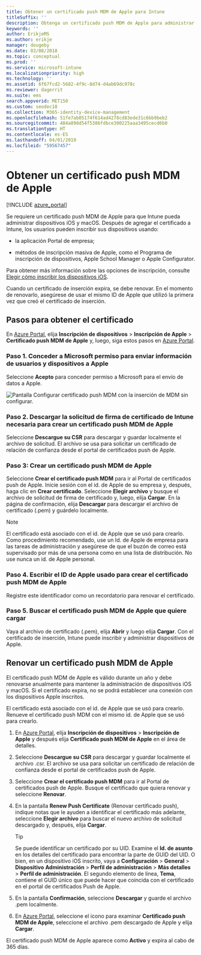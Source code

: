 ```yaml
---
title: Obtener un certificado push MDM de Apple para Intune
titleSuffix: ''
description: Obtenga un certificado push MDM de Apple para administrar dispositivos iOS con Intune.
keywords: ''
author: ErikjeMS
ms.author: erikje
manager: dougeby
ms.date: 03/08/2018
ms.topic: conceptual
ms.prod: ''
ms.service: microsoft-intune
ms.localizationpriority: high
ms.technology: ''
ms.assetid: 6f67fcd2-5682-4f9c-8d74-d4ab69dc978c
ms.reviewer: dagerrit
ms.suite: ems
search.appverid: MET150
ms.custom: seodec18
ms.collection: M365-identity-device-management
ms.openlocfilehash: 51fe7ab05174f614ad4278cd83ede31c6bb9beb2
ms.sourcegitcommit: 484a898d54f5386fdbce300225aaa3495cecd6b0
ms.translationtype: HT
ms.contentlocale: es-ES
ms.lasthandoff: 04/01/2019
ms.locfileid: "59567457"
---
```

# <a name="get-an-apple-mdm-push-certificate"></a>Obtener un certificado push MDM de Apple

[!INCLUDE [azure_portal](./includes/azure_portal.md)]

Se requiere un certificado push MDM de Apple para que Intune pueda administrar dispositivos iOS y macOS. Después de agregar el certificado a Intune, los usuarios pueden inscribir sus dispositivos usando:

- la aplicación Portal de empresa;

- métodos de inscripción masiva de Apple, como el Programa de inscripción de dispositivos, Apple School Manager o Apple Configurator.

Para obtener más información sobre las opciones de inscripción, consulte [Elegir cómo inscribir los dispositivos iOS](enrollment-method-choose-ios.md).

Cuando un certificado de inserción expira, se debe renovar. En el momento de renovarlo, asegúrese de usar el mismo ID de Apple que utilizó la primera vez que creó el certificado de inserción.


## <a name="steps-to-get-your-certificate"></a>Pasos para obtener el certificado
En [Azure Portal](https://portal.azure.com), elija **Inscripción de dispositivos** > **Inscripción de Apple** > **Certificado push MDM de Apple** y, luego, siga estos pasos en [Azure Portal](https://portal.azure.com).

### <a name="step-1-grant-microsoft-permission-to-send-user-and-device-information-to-apple"></a>Paso 1. Conceder a Microsoft permiso para enviar información de usuarios y dispositivos a Apple
Seleccione **Acepto** para conceder permiso a Microsoft para el envío de datos a Apple.

![Pantalla Configurar certificado push MDM con la inserción de MDM sin configurar.](./media/create-mdm-push-certificate.png)

### <a name="step-2-download-the-intune-certificate-signing-request-required-to-create-an-apple-mdm-push-certificate"></a>Paso 2. Descargar la solicitud de firma de certificado de Intune necesaria para crear un certificado push MDM de Apple
Seleccione **Descargue su CSR** para descargar y guardar localmente el archivo de solicitud. El archivo se usa para solicitar un certificado de relación de confianza desde el portal de certificados push de Apple.

  ### <a name="step-3-create-an-apple-mdm-push-certificate"></a>Paso 3: Crear un certificado push MDM de Apple
Seleccione **Crear el certificado push MDM** para ir al Portal de certificados push de Apple. Inicie sesión con el id. de Apple de su empresa y, después, haga clic en **Crear certificado**. Seleccione **Elegir archivo** y busque el archivo de solicitud de firma de certificado y, luego, elija **Cargar**. En la página de confirmación, elija **Descargar** para descargar el archivo de certificado (.pem) y guárdelo localmente.

> [!NOTE]
> El certificado está asociado con el id. de Apple que se usó para crearlo. Como procedimiento recomendado, use un Id. de Apple de empresa para las tareas de administración y asegúrese de que el buzón de correo está supervisado por más de una persona como en una lista de distribución. No use nunca un id. de Apple personal.

### <a name="step-4-enter-the-apple-id-used-to-create-your-apple-mdm-push-certificate"></a>Paso 4. Escribir el ID de Apple usado para crear el certificado push MDM de Apple
Registre este identificador como un recordatorio para renovar el certificado.

### <a name="step-5-browse-to-your-apple-mdm-push-certificate-to-upload"></a>Paso 5. Buscar el certificado push MDM de Apple que quiere cargar
Vaya al archivo de certificado (.pem), elija **Abrir** y luego elija **Cargar**. Con el certificado de inserción, Intune puede inscribir y administrar dispositivos de Apple.

## <a name="renew-apple-mdm-push-certificate"></a>Renovar un certificado push MDM de Apple
El certificado push MDM de Apple es válido durante un año y debe renovarse anualmente para mantener la administración de dispositivos iOS y macOS. Si el certificado expira, no se podrá establecer una conexión con los dispositivos Apple inscritos.

El certificado está asociado con el id. de Apple que se usó para crearlo. Renueve el certificado push MDM con el mismo id. de Apple que se usó para crearlo.

1. En [Azure Portal](https://portal.azure.com), elija **Inscripción de dispositivos** > **Inscripción de Apple** y después elija **Certificado push MDM de Apple** en el área de detalles.
2. Seleccione **Descargue su CSR** para descargar y guardar localmente el archivo .csr. El archivo se usa para solicitar un certificado de relación de confianza desde el portal de certificados push de Apple.
3. Seleccione **Crear el certificado push MDM** para ir al Portal de certificados push de Apple. Busque el certificado que quiera renovar y seleccione **Renovar**.
4. En la pantalla **Renew Push Certificate** (Renovar certificado push), indique notas que le ayuden a identificar el certificado más adelante, seleccione **Elegir archivo** para buscar el nuevo archivo de solicitud descargado y, después, elija **Cargar**.
   > [!TIP]
   > Se puede identificar un certificado por su UID. Examine el **Id. de asunto** en los detalles del certificado para encontrar la parte de GUID del UID. O bien, en un dispositivo iOS inscrito, vaya a **Configuración** > **General** > **Dispositivo** **Administración** > **Perfil de administración** > **Más detalles** > **Perfil de administración**. El segundo elemento de línea, **Tema**, contiene el GUID único que puede hacer que coincida con el certificado en el portal de certificados Push de Apple.
 
6. En la pantalla **Confirmación**, seleccione **Descargar** y guarde el archivo .pem localmente.
7. En [Azure Portal](https://portal.azure.com), seleccione el icono para examinar **Certificado push MDM de Apple**, seleccione el archivo .pem descargado de Apple y elija **Cargar**.

El certificado push MDM de Apple aparece como **Activo** y expira al cabo de 365 días.
